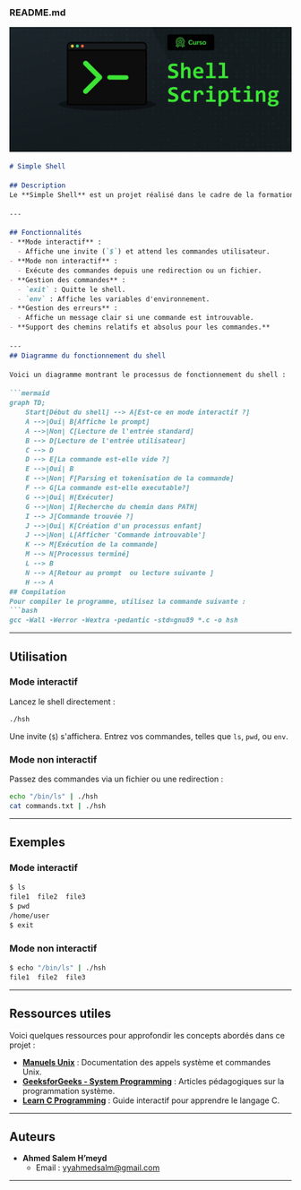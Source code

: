 ### **README.md**
![Diagramme de flux](images/flowchart.png)
```markdown
# Simple Shell

## Description
Le **Simple Shell** est un projet réalisé dans le cadre de la formation à Holberton School. Ce programme implémente un interpréteur de commandes Unix minimaliste en C. Il a pour objectif d'approfondir les concepts de programmation système et la gestion des processus en utilisant des fonctions Unix prsonalisé.

---

## Fonctionnalités
- **Mode interactif** :
  - Affiche une invite (`$`) et attend les commandes utilisateur.
- **Mode non interactif** :
  - Exécute des commandes depuis une redirection ou un fichier.
- **Gestion des commandes** :
  - `exit` : Quitte le shell.
  - `env` : Affiche les variables d'environnement.
- **Gestion des erreurs** :
  - Affiche un message clair si une commande est introuvable.
- **Support des chemins relatifs et absolus pour les commandes.**

---
## Diagramme du fonctionnement du shell

Voici un diagramme montrant le processus de fonctionnement du shell :

```mermaid
graph TD;
    Start[Début du shell] --> A[Est-ce en mode interactif ?]
    A -->|Oui| B[Affiche le prompt]
    A -->|Non| C[Lecture de l'entrée standard]
    B --> D[Lecture de l'entrée utilisateur]
    C --> D
    D --> E[La commande est-elle vide ?]
    E -->|Oui| B
    E -->|Non| F[Parsing et tokenisation de la commande]
    F --> G[La commande est-elle executable?]
    G -->|Oui| H[Exécuter]
    G -->|Non| I[Recherche du chemin dans PATH]
    I --> J[Commande trouvée ?]
    J -->|Oui| K[Création d'un processus enfant]
    J -->|Non| L[Afficher 'Commande introuvable']
    K --> M[Exécution de la commande]
    M --> N[Processus terminé]
    L --> B
    N --> A[Retour au prompt  ou lecture suivante ]
    H --> A
## Compilation
Pour compiler le programme, utilisez la commande suivante :
```bash
gcc -Wall -Werror -Wextra -pedantic -std=gnu89 *.c -o hsh
```

---

## Utilisation
### Mode interactif
Lancez le shell directement :
```bash
./hsh
```
Une invite (`$`) s'affichera. Entrez vos commandes, telles que `ls`, `pwd`, ou `env`.

### Mode non interactif
Passez des commandes via un fichier ou une redirection :
```bash
echo "/bin/ls" | ./hsh
cat commands.txt | ./hsh
```

---

## Exemples
### Mode interactif
```bash
$ ls
file1  file2  file3
$ pwd
/home/user
$ exit
```

### Mode non interactif
```bash
$ echo "/bin/ls" | ./hsh
file1  file2  file3
```

---

## Ressources utiles
Voici quelques ressources pour approfondir les concepts abordés dans ce projet :
- **[Manuels Unix](https://man7.org/linux/man-pages/)** : Documentation des appels système et commandes Unix.
- **[GeeksforGeeks - System Programming](https://www.geeksforgeeks.org/system-programming/)** : Articles pédagogiques sur la programmation système.
- **[Learn C Programming](https://www.learn-c.org/)** : Guide interactif pour apprendre le langage C.

---

## Auteurs
- **Ahmed Salem H’meyd**
  - Email : yyahmedsalm@gmail.com

---
